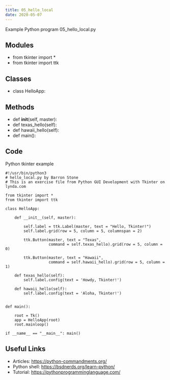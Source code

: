 ```yaml
---
title: 05_hello_local
date: 2020-05-07
---
```

Example Python program 05_hello_local.py

## Modules

* from tkinter import *
* from tkinter import ttk

## Classes

* class HelloApp:

## Methods

* def __init__(self, master):
* def texas_hello(self):
* def hawaii_hello(self):
* def main():

## Code

Python tkinter example

    #!/usr/bin/python3
    # hello_local.py by Barron Stone
    # This is an exercise file from Python GUI Development with Tkinter on lynda.com
    
    from tkinter import *
    from tkinter import ttk
    
    class HelloApp:
    
        def __init__(self, master):
    
            self.label = ttk.Label(master, text = "Hello, Tkinter!")
            self.label.grid(row = 5, column = 5, columnspan = 2)
            
            ttk.Button(master, text = "Texas",
                       command = self.texas_hello).grid(row = 5, column = 0)
    
            ttk.Button(master, text = "Hawaii",
                       command = self.hawaii_hello).grid(row = 5, column = 1)
    
        def texas_hello(self):
            self.label.config(text = 'Howdy, Tkinter!')
    
        def hawaii_hello(self):
            self.label.config(text = 'Aloha, Tkinter!')
    
                
    def main():            
        
        root = Tk()
        app = HelloApp(root)
        root.mainloop()
        
    if __name__ == "__main__": main()
    

## Useful Links

- Articles: https://python-commandments.org/
- Python shell: https://bsdnerds.org/learn-python/
- Tutorial: https://pythonprogramminglanguage.com/
